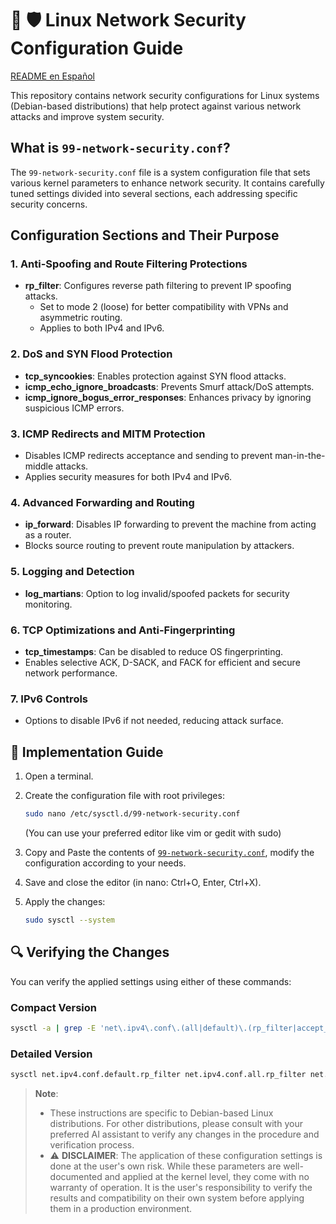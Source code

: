 # 🐧 🛡️ Linux Network Security Configuration Guide

[README en Español](./README.es.md)

This repository contains network security configurations for Linux systems (Debian-based distributions) that help protect against various network attacks and improve system security.

## What is `99-network-security.conf`?

The `99-network-security.conf` file is a system configuration file that sets various kernel parameters to enhance network security. It contains carefully tuned settings divided into several sections, each addressing specific security concerns.

## Configuration Sections and Their Purpose

### 1. Anti-Spoofing and Route Filtering Protections

- **rp_filter**: Configures reverse path filtering to prevent IP spoofing attacks.
  - Set to mode 2 (loose) for better compatibility with VPNs and asymmetric routing.
  - Applies to both IPv4 and IPv6.

### 2. DoS and SYN Flood Protection

- **tcp_syncookies**: Enables protection against SYN flood attacks.
- **icmp_echo_ignore_broadcasts**: Prevents Smurf attack/DoS attempts.
- **icmp_ignore_bogus_error_responses**: Enhances privacy by ignoring suspicious ICMP errors.

### 3. ICMP Redirects and MITM Protection

- Disables ICMP redirects acceptance and sending to prevent man-in-the-middle attacks.
- Applies security measures for both IPv4 and IPv6.

### 4. Advanced Forwarding and Routing

- **ip_forward**: Disables IP forwarding to prevent the machine from acting as a router.
- Blocks source routing to prevent route manipulation by attackers.

### 5. Logging and Detection

- **log_martians**: Option to log invalid/spoofed packets for security monitoring.

### 6. TCP Optimizations and Anti-Fingerprinting

- **tcp_timestamps**: Can be disabled to reduce OS fingerprinting.
- Enables selective ACK, D-SACK, and FACK for efficient and secure network performance.

### 7. IPv6 Controls

- Options to disable IPv6 if not needed, reducing attack surface.

## 🚀 Implementation Guide

1. Open a terminal.

2. Create the configuration file with root privileges:

   ```bash
   sudo nano /etc/sysctl.d/99-network-security.conf
   ```

   (You can use your preferred editor like vim or gedit with sudo)

3. Copy and Paste the contents of [`99-network-security.conf`](./99-network-security.conf), modify the configuration according to your needs.

4. Save and close the editor (in nano: Ctrl+O, Enter, Ctrl+X).

5. Apply the changes:

   ```bash
   sudo sysctl --system
   ```

## 🔍 Verifying the Changes

You can verify the applied settings using either of these commands:

### Compact Version

```bash
sysctl -a | grep -E 'net\.ipv4\.conf\.(all|default)\.(rp_filter|accept_redirects|send_redirects|accept_source_route|log_martians)|net\.ipv4\.(tcp_syncookies|icmp_echo_ignore_broadcasts|icmp_ignore_bogus_error_responses|ip_forward|tcp_timestamps|tcp_sack|tcp_dsack|tcp_fack)|net\.ipv6\.conf\.(all|default)\.(rp_filter|accept_redirects|accept_source_route|disable_ipv6)'
```

### Detailed Version

```bash
sysctl net.ipv4.conf.default.rp_filter net.ipv4.conf.all.rp_filter net.ipv6.conf.default.rp_filter net.ipv6.conf.all.rp_filter net.ipv4.tcp_syncookies net.ipv4.icmp_echo_ignore_broadcasts net.ipv4.icmp_ignore_bogus_error_responses net.ipv4.conf.all.accept_redirects net.ipv4.conf.default.accept_redirects net.ipv4.conf.all.send_redirects net.ipv6.conf.all.accept_redirects net.ipv6.conf.default.accept_redirects net.ipv4.ip_forward net.ipv4.conf.all.accept_source_route net.ipv4.conf.default.accept_source_route net.ipv6.conf.all.accept_source_route net.ipv6.conf.default.accept_source_route net.ipv4.conf.all.log_martians net.ipv4.tcp_timestamps net.ipv4.tcp_sack net.ipv4.tcp_dsack net.ipv4.tcp_fack net.ipv6.conf.all.disable_ipv6 net.ipv6.conf.default.disable_ipv6
```

> **Note**:
>
> - These instructions are specific to Debian-based Linux distributions. For other distributions, please consult with your preferred AI assistant to verify any changes in the procedure and verification process.
> - ⚠️ **DISCLAIMER**: The application of these configuration settings is done at the user's own risk. While these parameters are well-documented and applied at the kernel level, they come with no warranty of operation. It is the user's responsibility to verify the results and compatibility on their own system before applying them in a production environment.
